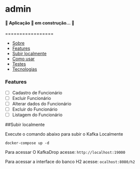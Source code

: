 # admin
<h4 align="left"> 
	🚧  Aplicação 🚀 em construção...  🚧
</h4>

=================
<!--ts-->
* [Sobre](#Sobre)
* [Features](#Features)
* [Subir localmente](##local)
* [Como usar](#como-usar)
* [Testes](#testes)
* [Tecnologias](#tecnologias)
<!--te-->

### Features

- [ ] Cadastro de Funcionário
- [ ] Excluir Funcionário
- [ ] Alterar dados do Funcionário
- [ ] Excluir do Funcionário
- [ ] Listagem do Funcionário

##Subir localmente

Execute o comando abaixo para subir o Kafka Localmente

`docker-compose up -d`

Para acessar O KafkaDrop acesse:
`http://localhost:19000`

Para acessar a interface do banco H2 acesse:
`ocalhost:8080/h2`